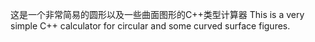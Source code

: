 这是一个非常简易的圆形以及一些曲面图形的C++类型计算器
This is a very simple C++ calculator for circular and some curved surface figures.
